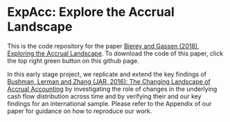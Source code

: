 # ExpAcc: Explore the Accrual Landscape

This is the code repository for the paper [Bierey and Gassen (2018), Exploring the Accrual Landscape](https://www.wiwi.hu-berlin.de/rewe/research/expacc_paper.pdf). To download the code of this paper, click the top right green button on this github page.

In this early stage project, we replicate and extend the key findings of [Bushman, Lerman and Zhang (JAR, 2016): The Changing Landscape of Accrual Accounting](http://onlinelibrary.wiley.com/doi/10.1111/1475-679X.12100/abstract) by investigating the role of changes in the underlying cash flow distribution across time and by verifying their and our key findings for an international sample. Please refer to the Appendix of our paper for guidance on how to reproduce our work.

